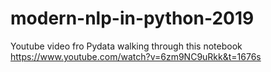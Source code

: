 # modern-nlp-in-python-2019

Youtube video fro Pydata walking through this notebook  
https://www.youtube.com/watch?v=6zm9NC9uRkk&t=1676s
